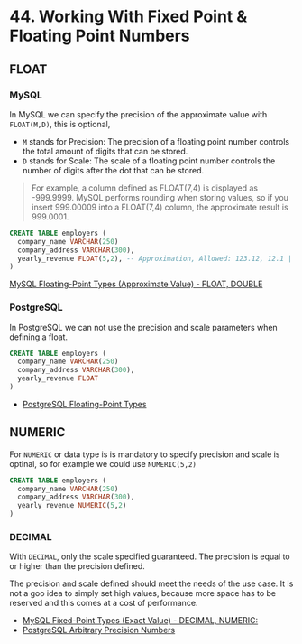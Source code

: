 # 44. Working With Fixed Point & Floating Point Numbers

## FLOAT

### MySQL

In MySQL we can specify the precision of the approximate value with `FLOAT(M,D)`, this is optional,

- `M` stands for Precision: The precision of a floating point number controls the total amount of digits that can be stored.
- `D` stands for Scale: The scale of a floating point number controls the number of digits after the dot that can be stored.

> For example, a column defined as FLOAT(7,4) is displayed as -999.9999. MySQL performs rounding when storing values, so if you insert 999.00009 into a FLOAT(7,4) column, the approximate result is 999.0001.

```sql
CREATE TABLE employers (
  company_name VARCHAR(250)
  company_address VARCHAR(300),
  yearly_revenue FLOAT(5,2), -- Approximation, Allowed: 123.12, 12.1 | Not allowed: 1234.12, 1.123
)
```

[MySQL Floating-Point Types (Approximate Value) - FLOAT, DOUBLE](https://dev.mysql.com/doc/refman/8.0/en/floating-point-types.html)

### PostgreSQL

In PostgreSQL we can not use the precision and scale parameters when defining a float.

```sql
CREATE TABLE employers (
  company_name VARCHAR(250)
  company_address VARCHAR(300),
  yearly_revenue FLOAT
)
```

- [PostgreSQL Floating-Point Types](https://www.postgresql.org/docs/current/datatype-numeric.html#DATATYPE-FLOAT)

## NUMERIC

For `NUMERIC` or data type is is mandatory to specify precision and scale is optinal, so for example we could use `NUMERIC(5,2)`

```sql
CREATE TABLE employers (
  company_name VARCHAR(250)
  company_address VARCHAR(300),
  yearly_revenue NUMERIC(5,2)
)
```

### DECIMAL

With `DECIMAL`, only the scale specified guaranteed. The precision is equal to or higher than the precision defined.

The precision and scale defined should meet the needs of the use case. It is not a goo idea to simply set high values, because more space has to be reserved and this comes at a cost of performance.

- [MySQL Fixed-Point Types (Exact Value) - DECIMAL, NUMERIC:](https://dev.mysql.com/doc/refman/8.0/en/fixed-point-types.html)
- [PostgreSQL Arbitrary Precision Numbers](https://www.postgresql.org/docs/current/datatype-numeric.html#DATATYPE-NUMERIC-DECIMAL)